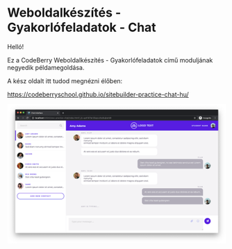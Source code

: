 # Weboldalkészítés - Gyakorlófeladatok - Chat

Helló!

Ez a CodeBerry Weboldalkészítés - Gyakorlófeladatok című moduljának negyedik példamegoldása.

A kész oldalt itt tudod megnézni élőben:

https://codeberryschool.github.io/sitebuilder-practice-chat-hu/

![Chat Showcase](assets/sitebuilder-practice-showcase-chat.png?raw=true "Chat Showcase")
